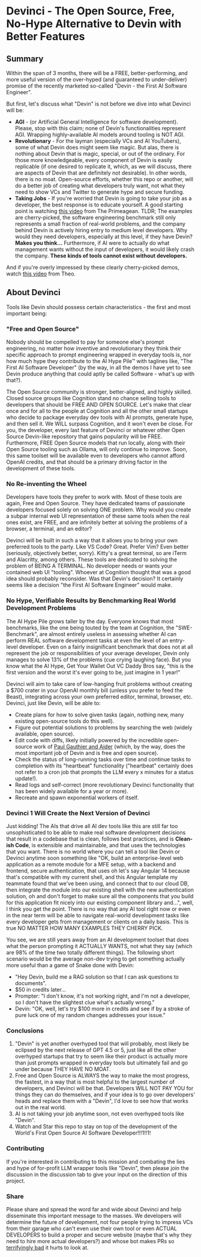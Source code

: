 # Devinci - The Open Source, Free, No-Hype Alternative to Devin with Better Features

## Summary

Within the span of 3 months, there will be a FREE, better-performing, and more useful version of the over-hyped (and guaranteed to under-deliver) promise of the recently marketed so-called "Devin - the First AI Software Engineer".

But first, let's discuss what "Devin" is not before we dive into what Devinci will be:

- **AGI** - (or Artificial General Intelligence for software development). Please, stop with this claim; none of Devin's functionalities represent AGI. Wrapping highly-available AI models around tooling is NOT AGI.
- **Revolutionary** - For the layman (especially VCs and AI YouTubers), some of what Devin does might seem like magic. But alas, there is nothing about Devin that is magic, special, or out of the ordinary. For those more knowledgeable, every component of Devin is easily replicable (if one desired to replicate it, which, as we will discuss, there are aspects of Devin that are definitely not desirable). In other words, there is no moat. Open-source efforts, whether this repo or another, will do a better job of creating what developers truly want, not what they need to show VCs and Twitter to generate hype and secure funding.
- **Taking Jobs** - If you're worried that Devin is going to take your job as a developer, the best response is to educate yourself. A good starting point is watching [this video](https://www.youtube.com/watch?v=80MPXoRHvK8) from The Primeagean. TLDR; The examples are cherry-picked, the software engineering benchmark still only represents a small fraction of real-world problems, and the company behind Devin is actively hiring entry to medium level developers. Why would they need developers, especially at this level, if they have Devin? **Makes you think...** Furthermore, if AI were to actually do what management wants without the input of developers, it would likely crash the company. **These kinds of tools cannot exist without developers.**

And if you're overly impressed by these clearly cherry-picked demos, watch [this video](https://youtu.be/m8VSYcLqaLQ?si=KQYN4yMc2i91JD82&t=887) from Theo.

## About Devinci

Tools like Devin should possess certain characteristics - the first and most important being:

### "Free and Open Source"

Nobody should be compelled to pay for someone else's prompt engineering, no matter how inventive and revolutionary they think their specific approach to prompt engineering wrapped in everyday tools is, nor how much hype they contribute to the AI Hype Pile™ with taglines like, "The First AI Software Developer" (by the way, in all the demos I have yet to see Devin produce anything that could aptly be called Software - what's up with that?).

The Open Source community is stronger, better-aligned, and highly skilled. Closed source groups like Cognition stand no chance selling tools to developers that should be FREE AND OPEN SOURCE. Let's make that clear once and for all to the people at Cognition and all the other small startups who decide to package everyday dev tools with AI prompts, generate hype, and then sell it. We WILL surpass Cognition, and it won't even be close. For you, the developer, every last feature of Devinci or whatever other Open Source Devin-like repository that gains popularity will be FREE. Furthermore, FREE Open Source models that run locally, along with their Open Source tooling such as Ollama, will only continue to improve. Soon, this same toolset will be available even to developers who cannot afford OpenAI credits, and that should be a primary driving factor in the development of these tools.

### No Re-inventing the Wheel

Developers have tools they prefer to work with. Most of these tools are again, Free and Open Source. They have dedicated teams of passionate developers focused solely on solving ONE problem. Why would you create a subpar internal web UI representation of these same tools when the real ones exist, are FREE, and are infinitely better at solving the problems of a browser, a terminal, and an editor?

Devinci will be built in such a way that it allows you to bring your own preferred tools to the party. Like VS Code? Great. Prefer Vim? Even better (seriously, objectively better, sorry). Kitty's a great terminal, so are iTerm and Alacritty, among others. These tools are dedicated to solving the problem of BEING A TERMINAL. No developer needs or wants your contained web UI "tooling". Whoever at Cognition thought that was a good idea should probably reconsider. Was that Devin's decision? It certainly seems like a decision "the First AI Software Engineer" would make.

### No Hype, Verifiable Results by Benchmarking Real World Development Problems

The AI Hype Pile grows taller by the day. Everyone knows that most benchmarks, like the one being touted by the team at Cognition, the "SWE-Benchmark", are almost entirely useless in assessing whether AI can perform REAL software development tasks at even the level of an entry-level developer. Even on a fairly insignificant benchmark that does not at all represent the job or responsibilities of your average developer, Devin only manages to solve 13% of the problems (cue crying laughing face). But you know what the AI Hype, Get Your Wallet Out VC Daddy Bros say, "this is the first version and the worst it's ever going to be, just imagine in 1 year!"

Devinci will aim to take care of low-hanging fruit problems without creating a $700 crater in your OpenAI monthly bill (unless you prefer to feed the Beast), integrating across your own preferred editor, terminal, browser, etc. Devinci, just like Devin, will be able to:

- Create plans for how to solve given tasks (again, nothing new, many existing open-source tools do this well).
- Figure out potential solutions to problems by searching the web (widely available, open source).
- Edit code with diffs, likely initially powered by the incredible open-source work of [Paul Gauthier and Aider](https://github.com/paul-gauthier/aider) (which, by the way, does the most important job of Devin and is free and open source).
- Check the status of long-running tasks over time and continue tasks to completion with its "heartbeat" functionality ("heartbeat" certainly does not refer to a cron job that prompts the LLM every x minutes for a status update!).
- Read logs and self-correct (more revolutionary Devinci functionality that has been widely available for a year or more).
- Recreate and spawn exponential workers of itself.

### Devinci 1 Will Create the Next Version of Devinci

Just kidding! The AIs that drive all AI dev tools like this are still far too unsophisticated to be able to make real software development decisions that result in a codebase that is clean, follows best practices, and is **Clean-ish Code**, is extensible and maintainable, and that uses the technologies that you want. There is no world where you can tell a tool like Devin or Devinci anytime soon something like "OK, build an enterprise-level web application as a remote module for a MFE setup, with a backend and frontend, secure authentication, that uses oh let's say Angular 14 because that's compatible with my current shell, and this Angular template my teammate found that we've been using, and connect that to our cloud DB, then integrate the module into our existing shell with the new authentication solution, oh and don't forget to make sure all the components that you build for this application fit nicely into our existing component library and...", well, I think you get the point. There is no way that any AI tool right now or even in the near term will be able to navigate real-world development tasks like every developer gets from management or clients on a daily basis. This is true NO MATTER HOW MANY EXAMPLES THEY CHERRY PICK.

You see, we are still years away from an AI development toolset that does what the person prompting it ACTUALLY WANTS, not what they say (which are 98% of the time two totally different things). The following short scenario would be the average non-dev trying to get something actually more useful than a game of Snake done with Devin:

- "Hey Devin, build me a RAG solution so that I can ask questions to documents".
- $50 in credits later...
- Prompter: "I don't know, it's not working right, and I'm not a developer, so I don't have the slightest clue what's actually wrong."
- Devin: "OK, well, let's try $100 more in credits and see if by a stroke of pure luck one of my random changes addresses your issue."

### Conclusions

1. "Devin" is yet another overhyped tool that will probably, most likely be eclipsed by the next release of GPT 4.5 or 5, just like all the other overhyped startups that try to seem like their product is actually more than just prompts wrapped in everyday tools but ultimately fail and go under because THEY HAVE NO MOAT.
2. Free and Open Source is ALWAYS the way to make the most progress, the fastest, in a way that is most helpful to the largest number of developers, and Devinci will be that. Developers WILL NOT PAY YOU for things they can do themselves, and if your idea is to go over developers' heads and replace them with a "Devin", I'd love to see how that works out in the real world.
3. AI is not taking your job anytime soon, not even overhyped tools like "Devin".
4. Watch and Star this repo to stay on top of the development of the World's First Open Source AI Software Developer!!!1!!1!

### Contributing

If you're interested in contributing to this mission and combating the lies and hype of for-profit LLM wrapper tools like "Devin", then please join the discussion in the discussion tab to give your input on the direction of this project.

### Share

Please share and spread the word far and wide about Devinci and help disseminate this important message to the masses. We developers will determine the future of development, not four people trying to impress VCs from their garage who can't even use their own tool or even ACTUAL DEVELOPERS to build a proper and secure website (maybe that's why they need to hire more actual developers?) and whose bot makes PRs so [terrifyingly bad](https://www.reddit.com/r/singularity/comments/1bcyqup/comment/kuj0twu/?utm_source=share&utm_medium=web3x&utm_name=web3xcss&utm_term=1&utm_content=share_button) it hurts to look at.
